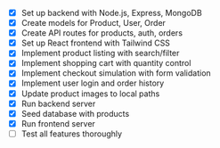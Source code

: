 - [x] Set up backend with Node.js, Express, MongoDB
- [x] Create models for Product, User, Order
- [x] Create API routes for products, auth, orders
- [x] Set up React frontend with Tailwind CSS
- [x] Implement product listing with search/filter
- [x] Implement shopping cart with quantity control
- [x] Implement checkout simulation with form validation
- [x] Implement user login and order history
- [x] Update product images to local paths
- [x] Run backend server
- [x] Seed database with products
- [x] Run frontend server
- [ ] Test all features thoroughly
